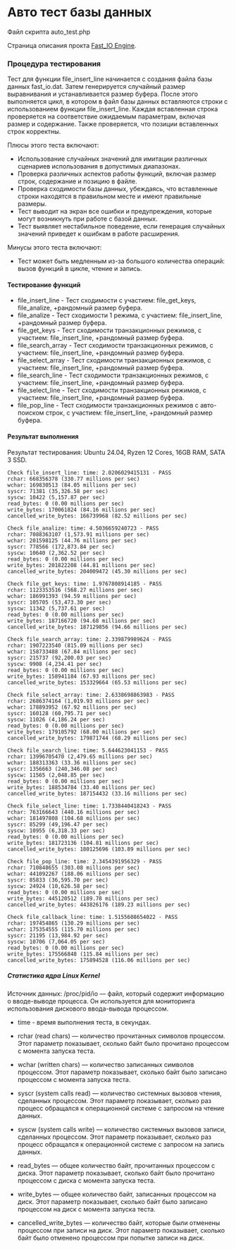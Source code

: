 # Авто тест базы данных


Файл скрипта auto_test.php

Страница описания прокта [Fast_IO Engine](https://github.com/commeta/fast_io).


### Процедура тестирования

Тест для функции file_insert_line начинается с создания файла базы данных fast_io.dat. Затем генерируется случайный размер выравнивания и устанавливается размер буфера. После этого выполняется цикл, в котором в файл базы данных вставляются строки с использованием функции file_insert_line. Каждая вставленная строка проверяется на соответствие ожидаемым параметрам, включая размер и содержание. Также проверяется, что позиции вставленных строк корректны.

Плюсы этого теста включают:
- Использование случайных значений для имитации различных сценариев использования в допустимых диапазонах.
- Проверка различных аспектов работы функций, включая размер строк, содержание и позицию в файле.
- Проверка сходимости базы данных, убеждаясь, что вставленные строки находятся в правильном месте и имеют правильные размеры.
- Тест выводит на экран все ошибки и предупреждения, которые могут возникнуть при работе с базой данных.
- Тест выявляет нестабильное поведение, если генерация случайных значений приведет к ошибкам в работе расширения.

Минусы этого теста включают:
- Тест может быть медленным из-за большого количества операций: вызов функций в цикле, чтение и запись.


#### Тестирование функций
- file_insert_line - Тест сходимости с участием: file_get_keys, file_analize, +рандомный размер буфера.
- file_analize - Тест сходимости 1 режима, с участием: file_insert_line, +рандомный размер буфера.
- file_get_keys - Тест сходимости транзакционных режимов, с участием: file_insert_line, +рандомный размер буфера.
- file_search_array - Тест сходимости транзакционных режимов, с участием: file_insert_line, +рандомный размер буфера.
- file_select_array - Тест сходимости транзакционных режимов, с участием: file_insert_line, +рандомный размер буфера.
- file_search_line - Тест сходимости транзакционных режимов, с участием: file_insert_line, +рандомный размер буфера.
- file_select_line - Тест сходимости транзакционных режимов, с участием: file_insert_line, +рандомный размер буфера.
- file_pop_line - Тест сходимости транзакционных режимов с авто-поиском строк, с участием: file_insert_line, +рандомный размер буфера.


#### Результат выполнения
Результат тестирования: Ubuntu 24.04, Ryzen 12 Cores, 16GB RAM, SATA 3 SSD.
```
Check file_insert_line: time: 2.0206029415131 - PASS
rchar: 668356378 (330.77 millions per sec)
wchar: 169830513 (84.05 millions per sec)
syscr: 71381 (35,326.58 per sec)
syscw: 10422 (5,157.87 per sec)
read_bytes: 0 (0.00 millions per sec)
write_bytes: 170061824 (84.16 millions per sec)
cancelled_write_bytes: 166739968 (82.52 millions per sec)

Check file_analize: time: 4.5036659240723 - PASS
rchar: 7088363107 (1,573.91 millions per sec)
wchar: 201598125 (44.76 millions per sec)
syscr: 778566 (172,873.84 per sec)
syscw: 10640 (2,362.52 per sec)
read_bytes: 0 (0.00 millions per sec)
write_bytes: 201822208 (44.81 millions per sec)
cancelled_write_bytes: 204009472 (45.30 millions per sec)

Check file_get_keys: time: 1.9767808914185 - PASS
rchar: 1123353516 (568.27 millions per sec)
wchar: 186991393 (94.59 millions per sec)
syscr: 105705 (53,473.30 per sec)
syscw: 11342 (5,737.61 per sec)
read_bytes: 0 (0.00 millions per sec)
write_bytes: 187166720 (94.68 millions per sec)
cancelled_write_bytes: 187129856 (94.66 millions per sec)

Check file_search_array: time: 2.339879989624 - PASS
rchar: 1907223540 (815.09 millions per sec)
wchar: 158733488 (67.84 millions per sec)
syscr: 215737 (92,200.03 per sec)
syscw: 9908 (4,234.41 per sec)
read_bytes: 0 (0.00 millions per sec)
write_bytes: 158941184 (67.93 millions per sec)
cancelled_write_bytes: 153329664 (65.53 millions per sec)

Check file_select_array: time: 2.6338698863983 - PASS
rchar: 2686374164 (1,019.93 millions per sec)
wchar: 178893952 (67.92 millions per sec)
syscr: 160128 (60,795.71 per sec)
syscw: 11026 (4,186.24 per sec)
read_bytes: 0 (0.00 millions per sec)
write_bytes: 179105792 (68.00 millions per sec)
cancelled_write_bytes: 179871744 (68.29 millions per sec)

Check file_search_line: time: 5.644623041153 - PASS
rchar: 13996705470 (2,479.65 millions per sec)
wchar: 188313363 (33.36 millions per sec)
syscr: 1356663 (240,346.08 per sec)
syscw: 11565 (2,048.85 per sec)
read_bytes: 0 (0.00 millions per sec)
write_bytes: 188534784 (33.40 millions per sec)
cancelled_write_bytes: 187154432 (33.16 millions per sec)

Check file_select_line: time: 1.7338440418243 - PASS
rchar: 763166643 (440.16 millions per sec)
wchar: 181497808 (104.68 millions per sec)
syscr: 85299 (49,196.47 per sec)
syscw: 10955 (6,318.33 per sec)
read_bytes: 0 (0.00 millions per sec)
write_bytes: 181723136 (104.81 millions per sec)
cancelled_write_bytes: 180125696 (103.89 millions per sec)

Check file_pop_line: time: 2.3454391956329 - PASS
rchar: 710848655 (303.08 millions per sec)
wchar: 441092267 (188.06 millions per sec)
syscr: 85833 (36,595.70 per sec)
syscw: 24924 (10,626.58 per sec)
read_bytes: 0 (0.00 millions per sec)
write_bytes: 445120512 (189.78 millions per sec)
cancelled_write_bytes: 443826176 (189.23 millions per sec)

Check file_callback_line: time: 1.5155608654022 - PASS
rchar: 197454865 (130.29 millions per sec)
wchar: 175354555 (115.70 millions per sec)
syscr: 21195 (13,984.92 per sec)
syscw: 10706 (7,064.05 per sec)
read_bytes: 0 (0.00 millions per sec)
write_bytes: 175566848 (115.84 millions per sec)
cancelled_write_bytes: 175894528 (116.06 millions per sec)
```


##### Статистика ядра Linux Kernel

Источник данных: /proc/pid/io — файл, который содержит информацию о вводе-выводе процесса. Он используется для мониторинга использования дискового ввода-вывода процессом.

- time - время выполнения теста, в секундах.

- rchar (read chars) — количество прочитанных символов процессом. Этот параметр показывает, сколько байт было прочитано процессом с момента запуска теста.

- wchar (written chars) — количество записанных символов процессом. Этот параметр показывает, сколько байт было записано процессом с момента запуска теста.

- syscr (system calls read) — количество системных вызовов чтения, сделанных процессом. Этот параметр показывает, сколько раз процесс обращался к операционной системе с запросом на чтение данных.

- syscw (system calls write) — количество системных вызовов записи, сделанных процессом. Этот параметр показывает, сколько раз процесс обращался к операционной системе с запросом на запись данных.

- read_bytes — общее количество байт, прочитанных процессом с диска. Этот параметр показывает, сколько байт было прочитано процессом с диска с момента запуска теста.

- write_bytes — общее количество байт, записанных процессом на диск. Этот параметр показывает, сколько байт было записано процессом на диск с момента запуска теста.

- cancelled_write_bytes — количество байт, которые были отменены процессом при записи на диск. Этот параметр показывает, сколько байт было отменено процессом при попытке записи на диск.


